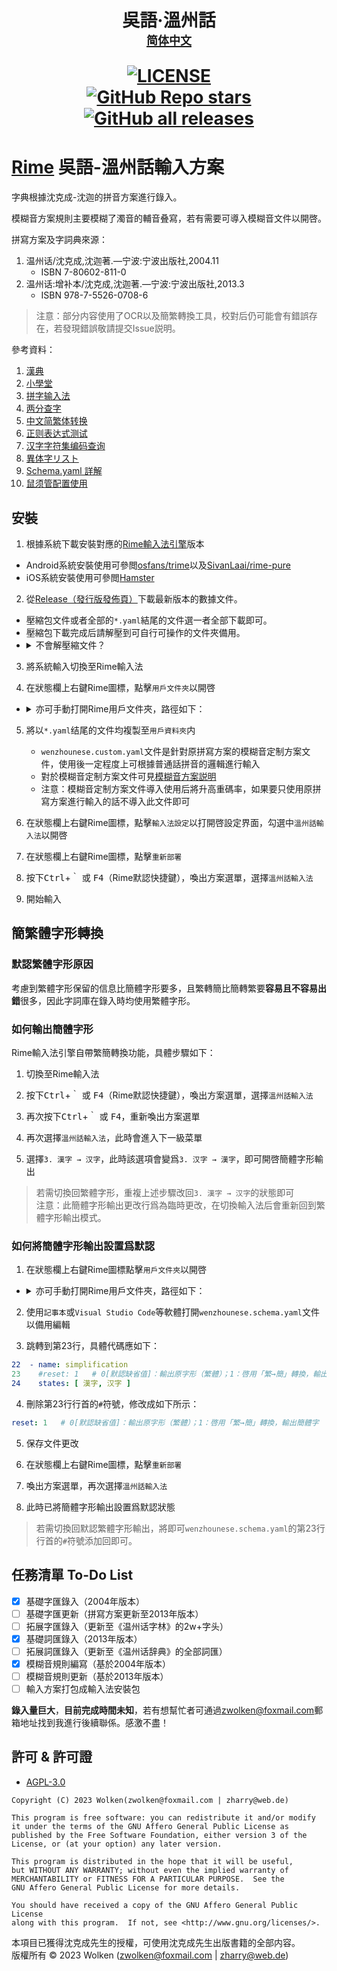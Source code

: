 <h1 align="center">吳語·溫州話<a rel="简体中文" href="/README_simp.md"><br><font size="4">简体中文</font></a><br>

[![LICENSE](https://img.shields.io/badge/license-AGPL3.0-blue?style=for-the-badge)](https://github.com/ZWolken/rime-wenzhounese/blob/main/LICENSE)<br>
[![GitHub Repo stars](https://img.shields.io/github/stars/ZWolken/rime-wenzhounese?style=for-the-badge)](https://github.com/ZWolken/rime-wenzhounese)
[![GitHub all releases](https://img.shields.io/github/downloads/ZWolken/rime-wenzhounese/total?style=for-the-badge)](https://github.com/ZWolken/rime-wenzhounese/releases)

# [Rime](https://rime.im) 吳語-溫州話輸入方案

字典根據沈克成-沈迦的拼音方案進行錄入。

模糊音方案規則主要模糊了濁音的輔音叠寫，若有需要可導入模糊音文件以開啓。

拼寫方案及字詞典來源：
1.	温州话/沈克成,沈迦著.—宁波:宁波出版社,2004.11
	- ISBN 7-80602-811-0
2.	温州话:增补本/沈克成,沈迦著.—宁波:宁波出版社,2013.3
	- ISBN 978-7-5526-0708-6
> 注意：部分内容使用了OCR以及簡繁轉換工具，校對后仍可能會有錯誤存在，若發現錯誤敬請提交Issue説明。

參考資料：
1.	[漢典](https://www.zdic.net/)
2.	[小學堂](https://xiaoxue.iis.sinica.edu.tw/ccdb)
3.	[拼字输入法](https://hanzi.unihan.com.cn/PinZi)
4.	[两分查字](http://zisea.com/zslf.htm)
5.	[中文简繁体转换](https://tool.lu/zhconvert/)
6.	[正则表达式测试](https://regexr-cn.com/)
7.	[汉字字符集编码查询](https://www.qqxiuzi.cn/bianma/zifuji.php)
8.	[異体字リスト](https://www.tobunken.go.jp/archives/%E7%95%B0%E4%BD%93%E5%AD%97%E3%83%AA%E3%82%B9%E3%83%88/)
9.	[Schema.yaml 詳解](https://github.com/LEOYoon-Tsaw/Rime_collections/blob/master/Rime_description.md)
10.	[鼠须管配置使用](https://blog.isteed.cc/post/squirrel-customization-2022/)

## 安裝

1.	根據系統下載安裝對應的[Rime輸入法引擎](https://rime.im/download/)版本

-	Android系統安裝使用可參閲[osfans/trime](https://github.com/osfans/trime)以及[SivanLaai/rime-pure](https://github.com/SivanLaai/rime-pure)
-	iOS系統安裝使用可參閲[Hamster](https://github.com/imfuxiao/Hamster)

2.	從[Release（發行版發佈頁）](https://github.com/ZWolken/rime-wenzhounese/releases/latest)下載最新版本的數據文件。
-	壓縮包文件或者全部的`*.yaml`結尾的文件選一者全部下載即可。
-	壓縮包下載完成后請解壓到可自行可操作的文件夾備用。
-	<details>
	<summary>不會解壓縮文件？</summary>
	請查閱<a href="https://[www.runoob.com/](https://blog.csdn.net/weixin_44168217/article/details/96311980)">壓縮包解壓教程</a>。
	</details>

3.	將系統輸入切換至Rime輸入法

4.	在狀態欄上右鍵Rime圖標，點擊`用戶文件夾`以開啓
-	<details>
	<summary>亦可手動打開Rime用戶文件夾，路徑如下：</summary>
	【中州韻】<code>~/.config/ibus/rime/</code><br>
	【小狼毫】<code>%APPDATA%\Rime</code><br>
	【鼠鬚管】<code>~/Library/Rime/</code>
	</details>

5.	將以`*.yaml`结尾的文件均複製至`用戶資料夾`内

	-	`wenzhounese.custom.yaml`文件是針對原拼寫方案的模糊音定制方案文件，使用後一定程度上可根據普通話拼音的邏輯進行輸入
	-	對於模糊音定制方案文件可見[模糊音方案説明](/FuzzySoundList.md)
	-	注意：模糊音定制方案文件導入使用后將升高重碼率，如果要只使用原拼寫方案進行輸入的話不導入此文件即可

6.	在狀態欄上右鍵Rime圖標，點擊`輸入法設定`以打開啓設定界面，勾選中`溫州話輸入法`以開啓

7.	在狀態欄上右鍵Rime圖標，點擊`重新部署`

8.	按下<kbd>Ctrl</kbd>+<kbd>｀</kbd> 或 <kbd>F4</kbd>（Rime默認快捷鍵），喚出方案選單，選擇`溫州話輸入法`

9.	開始輸入

## 簡繁體字形轉換

### 默認繁體字形原因

考慮到繁體字形保留的信息比簡體字形要多，且繁轉簡比簡轉繁要**容易且不容易出錯**很多，因此字詞庫在錄入時均使用繁體字形。

### 如何輸出簡體字形

Rime輸入法引擎自帶繁簡轉換功能，具體步驟如下：
1.	切換至Rime輸入法

2.	按下<kbd>Ctrl</kbd>+<kbd>｀</kbd> 或 <kbd>F4</kbd>（Rime默認快捷鍵），喚出方案選單，選擇`溫州話輸入法`

3.	再次按下<kbd>Ctrl</kbd>+<kbd>｀</kbd> 或 <kbd>F4</kbd>，重新喚出方案選單

4.	再次選擇`溫州話輸入法`，此時會進入下一級菜單

5.	選擇`3. 漢字 → 汉字`，此時該選項會變爲`3. 汉字 → 漢字`，即可開啓簡體字形輸出
> 若需切換回繁體字形，重複上述步驟改回`3. 漢字 → 汉字`的狀態即可<br>
> 注意：此簡體字形輸出更改行爲為臨時更改，在切換輸入法后會重新回到繁體字形輸出模式。

### 如何將簡體字形輸出設置爲默認

1.	在狀態欄上右鍵Rime圖標點擊`用戶文件夾`以開啓
-	<details>
	<summary>亦可手動打開Rime用戶文件夾，路徑如下：</summary>
	【中州韻】<code>~/.config/ibus/rime/</code><br>
	【小狼毫】<code>%APPDATA%\Rime</code><br>
	【鼠鬚管】<code>~/Library/Rime/</code>
	</details>

2.	使用`記事本`或`Visual Studio Code`等軟體打開`wenzhounese.schema.yaml`文件以備用編輯

3.	跳轉到第23行，具體代碼應如下：
```yaml
22  - name: simplification
23    #reset: 1   # 0[默認缺省值]：輸出原字形（繁體）；1：啓用「繁→簡」轉換，輸出簡體字
24    states: [ 漢字, 汉字 ]
```

4.	刪除第23行行首的`#`符號，修改成如下所示：
```yaml
reset: 1   # 0[默認缺省值]：輸出原字形（繁體）；1：啓用「繁→簡」轉換，輸出簡體字
```

5.	保存文件更改

6.	在狀態欄上右鍵Rime圖標，點擊`重新部署`

7.	喚出方案選單，再次選擇`溫州話輸入法`

8.	此時已將簡體字形輸出設置爲默認狀態
> 若需切換回默認繁體字形輸出，將即可`wenzhounese.schema.yaml`的第23行行首的`#`符號添加回即可。

## 任務清單 To-Do List

- [x] 基礎字匯錄入（2004年版本）
- [ ] 基礎字匯更新（拼寫方案更新至2013年版本）
- [ ] 拓展字匯錄入（更新至《温州话字林》的2w+字头）
- [x] 基礎詞匯錄入（2013年版本）
- [ ] 拓展詞匯錄入（更新至《温州话辞典》的全部詞匯）
- [x] 模糊音規則編寫（基於2004年版本）
- [ ] 模糊音規則更新（基於2013年版本）
- [ ] 輸入方案打包成輸入法安裝包

**錄入量巨大**，**目前完成時間未知**，若有想幫忙者可通過[zwolken@foxmail.com](mailto:zwolken@foxmail.com)郵箱地址找到我進行後續聯係。感激不盡！

## 許可 & 許可證

- [AGPL-3.0](https://www.gnu.org/licenses/agpl-3.0.html)

```
Copyright (C) 2023 Wolken(zwolken@foxmail.com | zharry@web.de)

This program is free software: you can redistribute it and/or modify
it under the terms of the GNU Affero General Public License as
published by the Free Software Foundation, either version 3 of the
License, or (at your option) any later version.

This program is distributed in the hope that it will be useful,
but WITHOUT ANY WARRANTY; without even the implied warranty of
MERCHANTABILITY or FITNESS FOR A PARTICULAR PURPOSE.  See the
GNU Affero General Public License for more details.

You should have received a copy of the GNU Affero General Public License
along with this program.  If not, see <http://www.gnu.org/licenses/>.
```

本項目已獲得沈克成先生的授權，可使用沈克成先生出版書籍的全部内容。<br>
版權所有 © 2023 Wolken (zwolken@foxmail.com | zharry@web.de)

